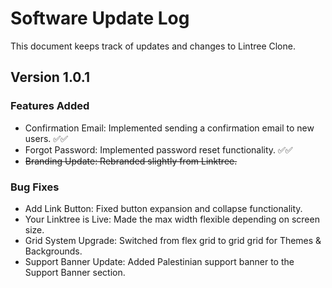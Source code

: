 # Software Update Log

This document keeps track of updates and changes to Lintree Clone.

## Version 1.0.1

### Features Added

- Confirmation Email: Implemented sending a confirmation email to new users. ✅✅
- Forgot Password: Implemented password reset functionality. ✅✅
- ~~Branding Update: Rebranded slightly from Linktree.~~

### Bug Fixes

- Add Link Button: Fixed button expansion and collapse functionality.
- Your Linktree is Live: Made the max width flexible depending on screen size.
- Grid System Upgrade: Switched from flex grid to grid grid for Themes & Backgrounds.
- Support Banner Update: Added Palestinian support banner to the Support Banner section.

